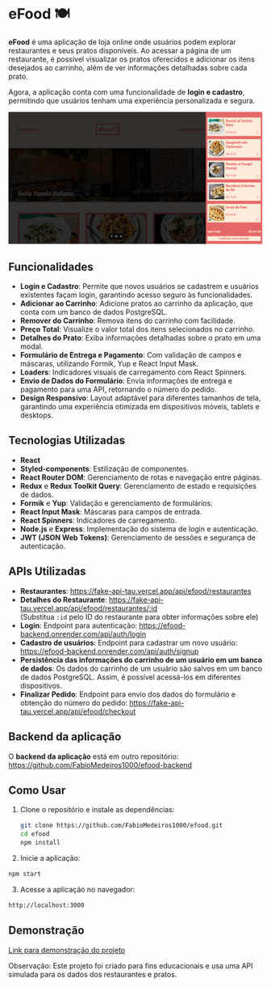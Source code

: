 # eFood 🍽️

**eFood** é uma aplicação de loja online onde usuários podem explorar restaurantes e seus pratos disponíveis. Ao acessar a página de um restaurante, é possível visualizar os pratos oferecidos e adicionar os itens desejados ao carrinho, além de ver informações detalhadas sobre cada prato.

Agora, a aplicação conta com uma funcionalidade de **login e cadastro**, permitindo que usuários tenham uma experiência personalizada e segura.

![Carrinho de Compras](./carrinho.png)

## Funcionalidades

- **Login e Cadastro**: Permite que novos usuários se cadastrem e usuários existentes façam login, garantindo acesso seguro às funcionalidades.
- **Adicionar ao Carrinho**: Adicione pratos ao carrinho da aplicação, que conta com um banco de dados PostgreSQL.
- **Remover do Carrinho**: Remova itens do carrinho com facilidade.
- **Preço Total**: Visualize o valor total dos itens selecionados no carrinho.
- **Detalhes do Prato**: Exiba informações detalhadas sobre o prato em uma modal.
- **Formulário de Entrega e Pagamento**: Com validação de campos e máscaras, utilizando Formik, Yup e React Input Mask.
- **Loaders**: Indicadores visuais de carregamento com React Spinners.
- **Envio de Dados do Formulário**: Envia informações de entrega e pagamento para uma API, retornando o número do pedido.
- **Design Responsivo**: Layout adaptável para diferentes tamanhos de tela, garantindo uma experiência otimizada em dispositivos móveis, tablets e desktops.

## Tecnologias Utilizadas

- **React**
- **Styled-components**: Estilização de componentes.
- **React Router DOM**: Gerenciamento de rotas e navegação entre páginas.
- **Redux** e **Redux Toolkit Query**: Gerenciamento de estado e requisições de dados.
- **Formik** e **Yup**: Validação e gerenciamento de formulários.
- **React Input Mask**: Máscaras para campos de entrada.
- **React Spinners**: Indicadores de carregamento.
- **Node.js** e **Express**: Implementação do sistema de login e autenticação.
- **JWT (JSON Web Tokens)**: Gerenciamento de sessões e segurança de autenticação.

## APIs Utilizadas

- **Restaurantes**: https://fake-api-tau.vercel.app/api/efood/restaurantes
- **Detalhes do Restaurante**: https://fake-api-tau.vercel.app/api/efood/restaurantes/:id  
  (Substitua `:id` pelo ID do restaurante para obter informações sobre ele)
- **Login**: Endpoint para autenticação: https://efood-backend.onrender.com/api/auth/login
- **Cadastro de usuários**: Endpoint para cadastrar um novo usuário: https://efood-backend.onrender.com/api/auth/signup
- **Persistência das informações do carrinho de um usuário em um banco de dados**: Os dados do carrinho de um usuário são salvos em um banco de dados PostgreSQL. Assim, é possível acessá-los em diferentes dispositivos.
- **Finalizar Pedido**: Endpoint para envio dos dados do formulário e obtenção do número do pedido: https://fake-api-tau.vercel.app/api/efood/checkout

## Backend da aplicação

O **backend da aplicação** está em outro repositório: https://github.com/FabioMedeiros1000/efood-backend

## Como Usar

1. Clone o repositório e instale as dependências:

   ```bash
   git clone https://github.com/FabioMedeiros1000/efood.git
   cd efood
   npm install
   ```

2. Inicie a aplicação:

```bash
npm start
```

3. Acesse a aplicação no navegador:

```bash
http://localhost:3000
```

## Demonstração

[Link para demonstração do projeto](https://efood-flm.vercel.app/)

Observação: Este projeto foi criado para fins educacionais e usa uma API simulada para os dados dos restaurantes e pratos.

